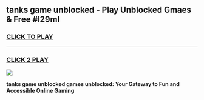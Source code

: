 
## tanks game unblocked - Play Unblocked Gmaes & Free #l29ml
<h3>
<a href="https://news.freeplayer.one?title=tanks_game_unblocked&ref=03M">CLICK TO PLAY</a></h3>
<hr>

<h3>
<a href="https://news.freeplayer.one?title=tanks_game_unblocked&ref=03M">CLICK 2 PLAY</a>
  
</h3>

<a href="https://news.freeplayer.one?title=tanks_game_unblocked&ref=03M"><img src="https://clearcache.store/games.png"></a>


**tanks game unblocked games unblocked: Your Gateway to Fun and Accessible Online Gaming**

